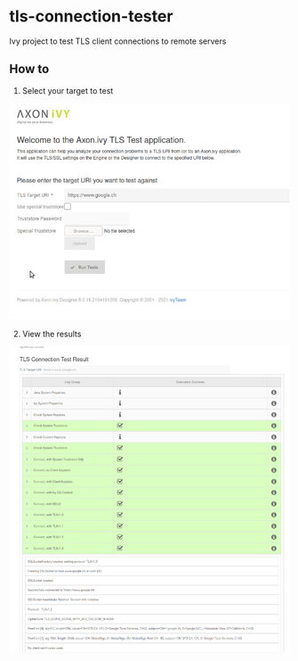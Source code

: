 # tls-connection-tester
Ivy project to test TLS client connections to remote servers

## How to

1. Select your target to test

![target](doc/tester_selectTarget.png)

2. View the results

![result](doc/tester_result.png)
